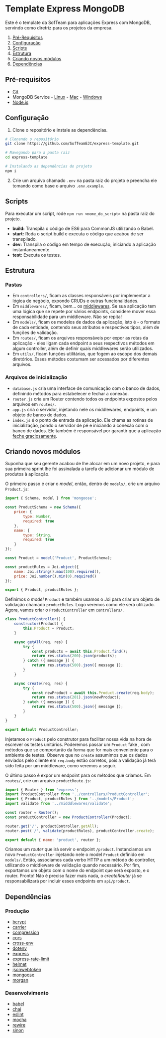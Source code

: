 # Template Express MongoDB

Este é o template da SofTeam para aplicações Express com MongoDB, servindo como diretriz para os projetos da empresa. 

  1. [Pré-Requisitos](#pré-requisitos)
  2. [Configuração](#configuração)
  3. [Scripts](#scripts)
  4. [Estrutura](#estrutura)
  5. [Criando novos módulos](#criando-novos-módulos)
   6. [Dependências](#dependências)
  
## Pré-requisitos

- [Git](https://git-scm.com/)
- MongoDB Service - [Linux](https://docs.mongodb.com/manual/tutorial/install-mongodb-on-ubuntu/) - [Mac](https://www.ge.com/digital/documentation/meridium/Help/V43050/Default/Subsystems/ModuleDeployment/Content/ConfigureAWindowsServiceForMongoDB.htm) - [Windows](https://www.ge.com/digital/documentation/meridium/Help/V43050/Default/Subsystems/ModuleDeployment/Content/ConfigureAWindowsServiceForMongoDB.htm)
- [Node.js](https://nodejs.org/en/)

## Configuração

1. Clone o repositório e instale as dependências.
```sh
# Clonando o repositório
git clone https://github.com/SofTeamEJC/express-template.git

# Navegando para a pasta raiz
cd express-template

# Instalando as dependências do projeto
npm i
```
2. Crie um arquivo chamado `.env` na pasta raiz do projeto e preencha ele tomando como base o arquivo `.env.example`. 

## Scripts

Para executar um script, rode `npm run <nome_do_script>` na pasta raiz do projeto. 
- **build:** Transpila o código de ES6 para CommonJS utilizando o Babel.
- **start:** Roda o script build e executa o código que acabou de ser transpilado.
- **dev:** Transpila o código em tempo de execução, iniciando a aplicação instantaneamente. 
- **test:** Executa os testes.

## Estrutura

### Pastas

- Em `controllers/`, ficam as classes responsáveis por implementar a lógica de negócio, expondo CRUDs e outras funcionalidades.
- Em `middlewares/`, ficam, bem... os [middlewares](https://expressjs.com/pt-br/guide/using-middleware.html). Se sua aplicação tem uma lógica que se repete por vários endpoints, considere mover essa responsabilidade para um middleware. Não se repita!
- Em `models/`, ficam os modelos de dados da aplicação, isto é - o formato de cada entidade, contendo seus atributos e respectivos tipos, além de funções de validação.
- Em `routes/`, ficam os arquivos responsáveis por expor as rotas da aplicação - eles ligam cada endpoint a seus respectivos métodos em algum controller, além de definir quais middlewares serão utilizados. 
- Em `utils/`, ficam funções utilitárias, que fogem ao escopo dos demais diretórios. Esses métodos costumam ser acessados por diferentes arquivos.



### Arquivos de inicialização
- `database.js` cria uma interface de comunicação com o banco de dados, definindo métodos para estabelecer e fechar a conexão.
- `router.js` cria um Router contendo todos os endpoints  expostos pelos arquivos em `routes/`.
- `app.js` cria o servidor, injetando nele os middlewares, endpoints, e um objeto de banco de dados.
- `index.js` é o ponto de entrada da aplicação. Ele chama as rotinas de inicialização, pondo o servidor de pé e iniciando a conexão com o banco de dados. Ele também é responsável por garantir que a aplicação [feche graciosamente](https://expressjs.com/en/advanced/healthcheck-graceful-shutdown.html).

## Criando novos módulos

Suponha que seu gerente acabou de lhe alocar em um novo projeto, e para sua primeira sprint lhe foi assinalada a tarefa de adicionar um módulo de produtos à aplicação.

O primeiro passo é criar o _model_, então, dentro de `models/`, crie um arquivo `Product.js`:

```js
import { Schema, model } from 'mongoose';

const ProductSchema = new Schema({
    price: {
	    type: Number,
		required: true
	},
	name: {
		type: String,
		required: true
	}
});

const Product = model('Product', ProductSchema);

const productRules = Joi.object({
	name: Joi.string().max(100).required(),
	price: Joi.number().min(0).required()
});

export { Product, productRules };
```

Definimos o _model_ `Product` e também usamos o Joi para criar um objeto de validação chamado `productRules`. Logo veremos como ele será utilizado. Agora, vamos criar  o `ProductController` em `controllers/`.

```js
class ProductController() {
    constructor(Product) {
        this.Product = Product;
    }

    async getAll(req, res) {
	    try {
	        const products = await this.Product.find();
	        return res.status(200).json(products);
	    } catch ({ message }) {
	        return res.status(500).json({ message });
	    }
    }

	async create(req, res) {
		try {
			const newProduct = await this.Product.create(req.body);
			return res.status(201).json(newProduct);
		} catch ({ message }) {
		    return res.status(500).json({ message });
		}
	}
}

export default ProductController;
```

Injetamos o `Product` pelo construtor para facilitar nossa vida na hora de escrever os testes unitários. Poderemos passar um `Product` fake , com métodos que se comportarão da forma que for mais conveniente para o ambiente de testes. Observe que no `create` assumimos que os dados enviados pelo cliente em `req.body`  estão corretos, pois a validação já terá sido feita por um middleware, como veremos a seguir. 

O último passo é expor um endpoint para os métodos que criamos. Em `routes/`, crie um arquivo `productRoute.js`:

```js
import { Router } from 'express';
import ProductController from '../controllers/ProductController';
import { Product, productRules } from '../models/Product';
import validate from '../midddlewares/validate';

const router = Router();
const productController = new ProductController(Product);

router.get('/', productController.getAll);
router.post('/', validate(productRules), productController.create);

export default { name: 'product', router };
```

Criamos um _router_ que irá servir o endpoint `/product`. Instanciamos um novo `ProductController` injetando nele o model `Product` definido em `models/`. Então, associamos cada verbo HTTP a um método do controller, utilizando o middleware de validação quando necessário. Por fim, exportamos um objeto com o nome do endpoint que será exposto, e o router. Pronto! Não é preciso fazer mais nada, o _createRouter_  já se responsabilizará por incluir esses endpoints em `api/product`. 

## Dependências

### Produção

- [bcrypt](https://www.npmjs.com/package/bcrypt)
- [carrier](https://www.npmjs.com/package/carrier)
- [compression](https://www.npmjs.com/package/compression)
- [cors](https://www.npmjs.com/package/cors)
- [cross-env](https://www.npmjs.com/package/cross-env)
- [dotenv](https://www.npmjs.com/package/dotenv)
- [express](https://www.npmjs.com/package/express)
- [express-rate-limit](https://www.npmjs.com/package/express-rate-limit)
- [helmet](https://www.npmjs.com/package/helmet)
- [jsonwebtoken](https://www.npmjs.com/package/jsonwebtoken)
- [mongoose](https://www.npmjs.com/package/mongoose)
- [morgan](https://www.npmjs.com/package/morgan)

### Desenvolvimento

- [babel](https://www.npmjs.com/package/babel)
- [chai](https://www.npmjs.com/package/chai)
- [eslint](https://www.npmjs.com/package/eslint)
- [mocha](https://www.npmjs.com/package/mocha)
- [rewire](https://www.npmjs.com/package/rewire)
- [sinon](https://www.npmjs.com/package/sinon)